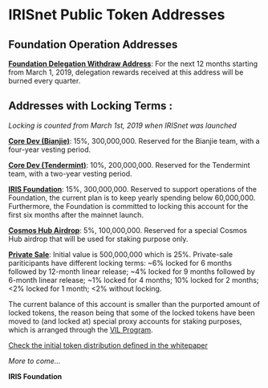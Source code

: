 # IRISnet Public Token Addresses 


## Foundation Operation Addresses
**[Foundation Delegation Withdraw Address](https://www.irisplorer.io/#/address/1/iaa1k4vk9xv2ywq3p209qe2etwmlfav8aknt3agqzc)**: For the next 12 months starting from March 1, 2019, delegation rewards received at this address will be burned every quarter.  

## Addresses with Locking Terms : 
_Locking is counted from March 1st, 2019 when IRISnet was launched_ 

**[Core Dev (Bianjie)](https://www.irisplorer.io/#/address/1/iaa1t3alcjnr7qwje9qs0axah4mwp9jvl8vns9y9gu)**:	15%, 300,000,000.  Reserved for the Bianjie team, with a four-year vesting period.

**[Core Dev (Tendermint)](https://www.irisplorer.io/#/address/1/iaa13wqpy0ehazj7alvyc8ch36dsszp704pwts47wc)**:	10%, 200,000,000.  Reserved for the Tendermint team, with a two-year vesting period.

**[IRIS Foundation](https://www.irisplorer.io/#/address/1/iaa1p7qu0acxgwrg059va65cl8sq3w9japnkj93vrc)**:	15%, 300,000,000. 	Reserved to support operations of the Foundation, the current plan is to keep yearly spending below 60,000,000.  Furthermore, the Foundation is committed to locking this account for the first six months after the mainnet launch.   

**[Cosmos Hub Airdrop](https://www.irisplorer.io/#/address/1/iaa1y4ze04mauet065h2eehr5cwpskr7j6275j46ch)**:	5%, 100,000,000. 	Reserved for a special Cosmos Hub airdrop that will be used for staking purpose only.

**[Private Sale](https://www.irisplorer.io/#/address/1/iaa1n5x9ng3ufr29nw4eauzq6pkwzgkqrxdgacph4t)**: Initial value is 	500,000,000	which is 25%.  Private-sale pariticipants have different locking terms: ~6% locked for 6 months followed by 12-month linear release; ~4% locked for 9 months followed by 6-month linear release; ~1% locked for 4 months; 10% locked for 2 months; <2% locked for 1 month; <2% without locking. 

The current balance of this account is smaller than the purported amount of locked tokens, the reason being that some of the locked tokens have been moved to (and locked at) special proxy accounts for staking purposes, which is arranged through the [VIL Program](vil_authorization_letter_template.md).

[Check the initial token distribution defined in the whitepaper](https://github.com/irisnet/irisnet/blob/master/WHITEPAPER.md#initial-token-distribution)

_More to come..._
 

**IRIS Foundation**
